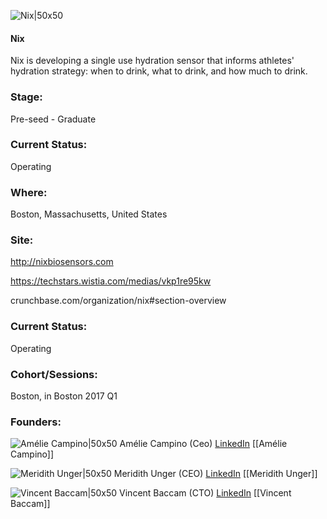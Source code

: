

![Nix|50x50](https://apimg.techstars.com/connect/images/image_files/58a3858d9c66a90a2b0001a8/original/nix_logo_g_rgb_horizontal.png)

#### Nix
Nix is developing a single use hydration sensor that informs athletes' hydration strategy: when to drink, what to drink, and how much to drink.

### Stage: 
Pre-seed - Graduate 

### Current Status: 
Operating

### Where:
Boston, Massachusetts, United States

### Site:
http://nixbiosensors.com

https://techstars.wistia.com/medias/vkp1re95kw

crunchbase.com/organization/nix#section-overview

### Current Status: 
Operating

### Cohort/Sessions: 
Boston, in Boston 2017 Q1

### Founders: 

![Amélie Campino|50x50]() Amélie Campino (Ceo) [LinkedIn](https://linkedin.com/in/am%C3%A9lie-campino-34a30b47) [[Amélie Campino]]

![Meridith Unger|50x50](https://apimg.techstars.com/connect/images/image_files/58c8116bc9aec7074700000a/original/Running_Headshot_2.jpg) Meridith Unger (CEO) [LinkedIn](https://linkedin.com/in/meridith-unger-67b9329) [[Meridith Unger]]

![Vincent Baccam|50x50]() Vincent Baccam (CTO) [LinkedIn](https://) [[Vincent Baccam]]


